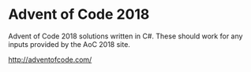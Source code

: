 # Advent of Code 2018

Advent of Code 2018 solutions written in C#.
These should work for any inputs provided by the AoC 2018 site.

http://adventofcode.com/
